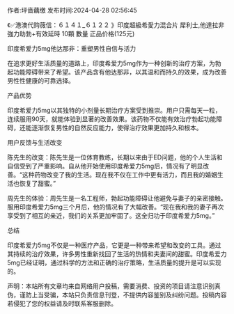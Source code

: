 <p>作者:坪啬藕缴 发布时间:2024-04-28 02:56:45</p>
<p>《✅港澳代购薇信：６１４１_６１２２ 》印度超級希愛力混合片 犀利士,他達拉非 強力助勃+有效延時 10顆 數量 正品价格(125元) </p>
									<p></p><p>印度希爱力5mg他达那非：重塑男性自信与活力</p><p></p><p>在追求更好生活质量的道路上，印度希爱力5mg作为一种创新的治疗方案，为勃起功能障碍带来了希望。该产品含有他达那非，以其温和而持久的效果，成为改善男性性健康的可靠选择。</p><p></p><p>产品优势</p><p></p><p>印度希爱力5mg以其独特的小剂量长期治疗方案受到推崇。用户只需每天一粒，连续服用90天，就能体验到显著的改善效果。该药物不仅能有效治疗勃起功能障碍，还能逐渐恢复男性的自然反应能力，使得治疗效果更加持久和根本。</p><p></p><p>用户反馈与生活改变</p><p></p><p>陈先生的改变：陈先生是一位体育教练，长期以来由于ED问题，他的个人生活和自信受到了严重影响。自从他开始使用印度希爱力5mg后，情况有了明显改善。“这种药物改变了我的生活。现在我不仅在工作中更有活力，而且我的婚姻生活也恢复了甜蜜。”</p><p></p><p>周先生的体验：周先生是一名工程师，勃起功能障碍让他避免与妻子的亲密接触。服用印度希爱力5mg三个月后，他的情况有了大幅改善。“现在我和我的妻子再次享受到了相互的亲近，我们的关系更加牢固了。这全归功于印度希爱力5mg。”</p><p></p><p>总结</p><p></p><p>印度希爱力5mg不仅是一种医疗产品，它更是一种带来希望和改变的工具。通过其持续的治疗效果，许多男性重新找回了生活的热情和夫妻间的甜蜜。印度希爱力5mg已经证明，通过科学的方法和正确的治疗策略，生活质量的提升是可以实现的。</p><p></p>				声明：本站所有文章均来自网络用户投稿，需要消费、投资的项目请注意识别真伪，谨防上当受骗，本站只负责信息刊登，不提供内容鉴别及纠纷问题。投稿内容若侵犯了您的权益请及时联系客服删除。				

